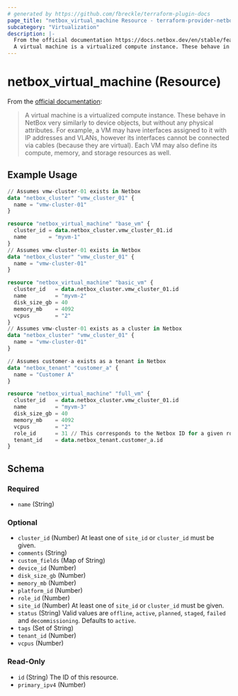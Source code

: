 ```yaml
---
# generated by https://github.com/fbreckle/terraform-plugin-docs
page_title: "netbox_virtual_machine Resource - terraform-provider-netbox"
subcategory: "Virtualization"
description: |-
  From the official documentation https://docs.netbox.dev/en/stable/features/virtualization/#virtual-machines:
  A virtual machine is a virtualized compute instance. These behave in NetBox very similarly to device objects, but without any physical attributes. For example, a VM may have interfaces assigned to it with IP addresses and VLANs, however its interfaces cannot be connected via cables (because they are virtual). Each VM may also define its compute, memory, and storage resources as well.
---
```


# netbox_virtual_machine (Resource)

From the [official documentation](https://docs.netbox.dev/en/stable/features/virtualization/#virtual-machines):

> A virtual machine is a virtualized compute instance. These behave in NetBox very similarly to device objects, but without any physical attributes. For example, a VM may have interfaces assigned to it with IP addresses and VLANs, however its interfaces cannot be connected via cables (because they are virtual). Each VM may also define its compute, memory, and storage resources as well.

## Example Usage

```terraform
// Assumes vmw-cluster-01 exists in Netbox
data "netbox_cluster" "vmw_cluster_01" {
  name = "vmw-cluster-01"
}

resource "netbox_virtual_machine" "base_vm" {
  cluster_id = data.netbox_cluster.vmw_cluster_01.id
  name       = "myvm-1"
}
// Assumes vmw-cluster-01 exists in Netbox
data "netbox_cluster" "vmw_cluster_01" {
  name = "vmw-cluster-01"
}

resource "netbox_virtual_machine" "basic_vm" {
  cluster_id   = data.netbox_cluster.vmw_cluster_01.id
  name         = "myvm-2"
  disk_size_gb = 40
  memory_mb    = 4092
  vcpus        = "2"
}
// Assumes vmw-cluster-01 exists as a cluster in Netbox
data "netbox_cluster" "vmw_cluster_01" {
  name = "vmw-cluster-01"
}

// Assumes customer-a exists as a tenant in Netbox
data "netbox_tenant" "customer_a" {
  name = "Customer A"
}

resource "netbox_virtual_machine" "full_vm" {
  cluster_id   = data.netbox_cluster.vmw_cluster_01.id
  name         = "myvm-3"
  disk_size_gb = 40
  memory_mb    = 4092
  vcpus        = "2"
  role_id      = 31 // This corresponds to the Netbox ID for a given role
  tenant_id    = data.netbox_tenant.customer_a.id
}
```

<!-- schema generated by tfplugindocs -->
## Schema

### Required

- `name` (String)

### Optional

- `cluster_id` (Number) At least one of `site_id` or `cluster_id` must be given.
- `comments` (String)
- `custom_fields` (Map of String)
- `device_id` (Number)
- `disk_size_gb` (Number)
- `memory_mb` (Number)
- `platform_id` (Number)
- `role_id` (Number)
- `site_id` (Number) At least one of `site_id` or `cluster_id` must be given.
- `status` (String) Valid values are `offline`, `active`, `planned`, `staged`, `failed` and `decommissioning`. Defaults to `active`.
- `tags` (Set of String)
- `tenant_id` (Number)
- `vcpus` (Number)

### Read-Only

- `id` (String) The ID of this resource.
- `primary_ipv4` (Number)


